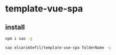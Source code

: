 # template-vue-spa

## install

```bash
npm i sao -g

sao elcarim5efil/template-vue-spa folderName -u
```

